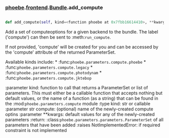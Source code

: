 ### [phoebe](phoebe.md).[frontend](phoebe.frontend.md).[Bundle](phoebe.frontend.Bundle.md).add_compute

```py

def add_compute(self, kind=<function phoebe at 0x7fbb16614410>, **kwargs)

```



Add a set of computeoptions for a given backend to the bundle.
The label ('compute') can then be sent to :meth:`run_compute`.

If not provided, 'compute' will be created for you and can be
accessed by the 'compute' attribute of the returned
ParameterSet.

Available kinds include:
    * :func:`phoebe.parameters.compute.phoebe`
    * :func:`phoebe.parameters.compute.legacy`
    * :func:`phoebe.parameters.compute.photodynam`
    * :func:`phoebe.parameters.compute.jktebop`

:parameter kind: function to call that returns a
    ParameterSet or list of parameters.  This must either be
    a callable function that accepts nothing but default
    values, or the name of a function (as a string) that can
    be found in the :mod:`phoebe.parameters.compute` module
:type kind: str or callable
:parameter str compute: (optional) name of the newly-created
    compute optins
:parameter **kwargs: default values for any of the newly-created
    parameters
:return: :class:`phoebe.parameters.parameters.ParameterSet` of
    all parameters that have been added
:raises NotImplementedError: if required constraint is not implemented

